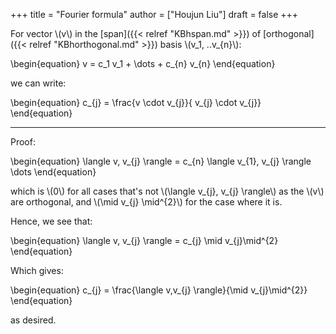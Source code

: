 +++
title = "Fourier formula"
author = ["Houjun Liu"]
draft = false
+++

For vector \\(v\\) in the [span]({{< relref "KBhspan.md" >}}) of [orthogonal]({{< relref "KBhorthogonal.md" >}}) basis \\(v\_1, ..v\_{n}\\):

\begin{equation}
v = c\_1 v\_1 + \dots + c\_{n} v\_{n}
\end{equation}

we can write:

\begin{equation}
c\_{j} = \frac{v \cdot v\_{j}}{ v\_{j} \cdot v\_{j}}
\end{equation}

---

Proof:

\begin{equation}
\langle v, v\_{j} \rangle = c\_{n} \langle v\_{1}, v\_{j} \rangle \dots
\end{equation}

which is \\(0\\) for all cases that's not \\(\langle v\_{j}, v\_{j} \rangle\\) as the \\(v\\) are orthogonal, and \\(\mid v\_{j} \mid^{2}\\) for the case where it is.

Hence, we see that:

\begin{equation}
\langle v, v\_{j} \rangle = c\_{j} \mid v\_{j}\mid^{2}
\end{equation}

Which gives:

\begin{equation}
c\_{j} = \frac{\langle v,v\_{j} \rangle}{\mid v\_{j}\mid^{2}}
\end{equation}

as desired.
